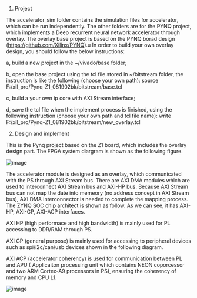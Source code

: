1. Project 

The accelerator_sim folder contains the simulation files for accelerator, which can be run independently.
The other folders are for the PYNQ project, which implements a Deep recurrent neural network accelerator
through overlay. The overlay base project is based on the PYNQ borad design (https://github.com/Xilinx/PYNQ).u
In order to build your own overlay design, you should follow the below instructions:

   a, build a new project in the ~/vivado/base folder;

   b, open the base project using the tcl file stored in ~/bitstream folder, the instruction is like the following
   (choose your own path): 
   source F:/xil_pro/Pynq-Z1_081902bk/bitstream/base.tcl
   
   c, build a your own ip core with AXI Stream interface;

   d, save the tcl file when the implement process is finished, using the following instruction (choose your own path
   and tcl file name):
   write  F:/xil_pro/Pynq-Z1_081902bk/bitstream/new_overlay.tcl

 
2. Design and implement

This is the Pynq project based on the Z1 board, which includes the overlay design part.
The FPGA system diargram is shown as the following figure. 

![image](https://github.com/hillhao/PYNQ-project/blob/master/images/accelerator%20diagram.jpg)

The accelerator module is designed as an overlay, which communicated with the PS through 
AXI Stream bus. There are AXI DMA modules which are used to interconnect AXI Stream bus 
and AXI-HP bus. Because AXI Stream bus can not map the date into memeory (no address concept in
AXI Stream bus), AXI DMA interconnector is needed to complete the mapping process. The ZYNQ
SOC chip architect is shown as follow. As we can see, it has AXI-HP, AXI-GP, AXI-ACP interfaces.

AXI HP (high performace and high bandwidth) is mainly used for PL accessing to DDR/RAM through PS.

AXI GP (general purpose) is mainly used for accessing to peripheral devices such as spi/i2c/can/usb
devices shown in the following diagram.

AXI ACP (accelerator coherency) is used for communication between PL and APU ( Applicaiton processing
unit which contains NEON coporcessor and two ARM Cortex-A9 processors in PS), ensuring the coherency
of memory and CPU L1.

![image](https://github.com/hillhao/PYNQ-project/blob/master/images/ps%20arch.jpg)
